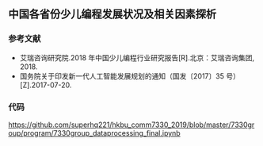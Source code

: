 ## 中国各省份少儿编程发展状况及相关因素探析

### 参考文献
- 艾瑞咨询研究院.2018 年中国少儿编程行业研究报告[R].北京：艾瑞咨询集团, 2018.
- 国务院关于印发新一代人工智能发展规划的通知（国发〔2017〕35 号）[Z].2017-07-20.

### 代码
https://github.com/superhq221/hkbu_comm7330_2019/blob/master/7330group/program/7330group_dataprocessing_final.ipynb
